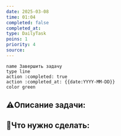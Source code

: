 ```yaml
---
date: 2025-03-08
time: 01:04
completed: false
completed_at:  
type: DailyTask
poins: 1
priority: 4
source: 
---
```

```button
name Завершить задачу
type line
action :completed: true
action :completed_at: {{date:YYYY-MM-DD}}
color green
```

## ⚠️Описание задачи:



## 📝Что нужно сделать:

